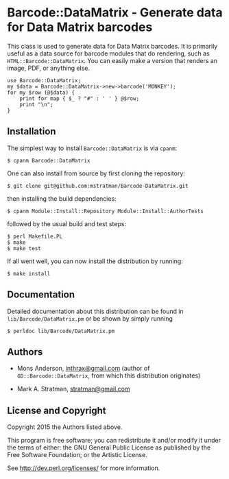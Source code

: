 # Barcode::DataMatrix - Generate data for Data Matrix barcodes

This class is used to generate data for Data Matrix barcodes. It is primarily
useful as a data source for barcode modules that do rendering, such as
`HTML::Barcode::DataMatrix`. You can easily make a version that renders an
image, PDF, or anything else.

    use Barcode::DataMatrix;
    my $data = Barcode::DataMatrix->new->barcode('MONKEY');
    for my $row (@$data) {
        print for map { $_ ? "#" : ' ' } @$row;
        print "\n";
    }

## Installation

The simplest way to install `Barcode::DataMatrix` is via `cpanm`:

    $ cpanm Barcode::DataMatrix

One can also install from source by first cloning the repository:

    $ git clone git@github.com:mstratman/Barcode-DataMatrix.git

then installing the build dependencies:

    $ cpanm Module::Install::Repository Module::Install::AuthorTests

followed by the usual build and test steps:

    $ perl Makefile.PL
    $ make
    $ make test

If all went well, you can now install the distribution by running:

    $ make install

## Documentation

Detailed documentation about this distribution can be found in
`lib/Barcode/DataMatrix.pm` or be shown by simply running

    $ perldoc lib/Barcode/DataMatrix.pm

## Authors

 - Mons Anderson, <inthrax@gmail.com> (author of `GD::Barcode::DataMatrix`,
   from which this distribution originates)

 - Mark A. Stratman, <stratman@gmail.com>

## License and Copyright

Copyright 2015 the Authors listed above.

This program is free software; you can redistribute it and/or modify it under
the terms of either: the GNU General Public License as published by the Free
Software Foundation; or the Artistic License.

See http://dev.perl.org/licenses/ for more information.

